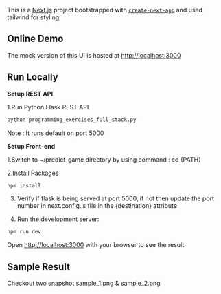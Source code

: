 This is a [Next.js](https://nextjs.org/) project bootstrapped with [`create-next-app`](https://github.com/vercel/next.js/tree/canary/packages/create-next-app) and used tailwind for styling

## Online Demo

The mock version of this UI is hosted at [http://localhost:3000](http://localhost:3000)

## Run Locally

**Setup REST API**

1.Run Python Flask REST API

```bash
python programming_exercises_full_stack.py 
```

Note : It runs default on port 5000

**Setup Front-end**

1.Switch to ~/predict-game directory by using command : cd {PATH}
 
2.Install Packages

```bash
npm install
```

3. Verify if flask is being served at port 5000, if not then update the port number in next.config.js file in the {destination} attribute

4. Run the development server:

```bash
npm run dev
```

Open [http://localhost:3000](http://localhost:3000) with your browser to see the result.

## Sample Result

Checkout two snapshot sample_1.png & sample_2.png